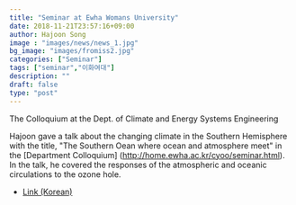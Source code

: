 ```yaml
---
title: "Seminar at Ewha Womans University"
date: 2018-11-21T23:57:16+09:00
author: Hajoon Song
image : "images/news/news_1.jpg"
bg_image: "images/fromiss2.jpg"
categories: ["Seminar"]
tags: ["seminar","이화여대"]
description: ""
draft: false
type: "post"
---
```


The Colloquium at the Dept. of Climate and Energy Systems Engineering

Hajoon gave a talk about the changing climate in the Southern Hemisphere with the title, "The Southern Oean where ocean and atmosphere meet" in the [Department Colloquium] (http://home.ewha.ac.kr/cyoo/seminar.html). In the talk, he covered the responses of the atmospheric and oceanic circulations to the ozone hole.

+ [Link (Korean)](http://cms.ewha.ac.kr/user/boardList.action?command=view&page=1&boardId=6143459&boardSeq=20452561&year=2019&month=4&startDate=&endDate=)
<br>
